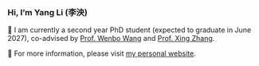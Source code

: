 ### Hi, I’m Yang Li (李泱)

👀 I am currently a second year PhD student (expected to graduate in June 2027), co-advised by [Prof. Wenbo Wang]([https://example.com](https://mekluwc.bupt.edu.cn/info/1018/1039.htm)) and [Prof. Xing Zhang]([https://example.com](https://sice.bupt.edu.cn/info/1065/1778.htm)).

🌱 For more information, please visit [my personal website](http://liyangbupt.com/).
